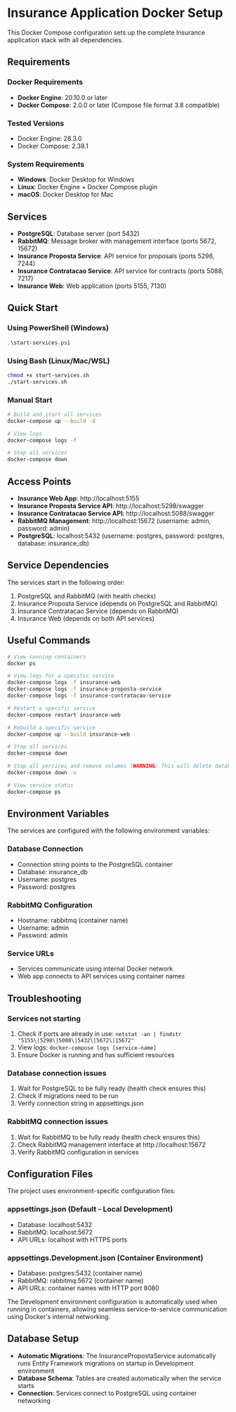 # Insurance Application Docker Setup

This Docker Compose configuration sets up the complete Insurance application stack with all dependencies.

## Requirements

### Docker Requirements
- **Docker Engine**: 20.10.0 or later
- **Docker Compose**: 2.0.0 or later (Compose file format 3.8 compatible)

### Tested Versions
- Docker Engine: 28.3.0
- Docker Compose: 2.38.1

### System Requirements
- **Windows**: Docker Desktop for Windows
- **Linux**: Docker Engine + Docker Compose plugin
- **macOS**: Docker Desktop for Mac

## Services

- **PostgreSQL**: Database server (port 5432)
- **RabbitMQ**: Message broker with management interface (ports 5672, 15672)
- **Insurance Proposta Service**: API service for proposals (ports 5298, 7244)
- **Insurance Contratacao Service**: API service for contracts (ports 5088, 7217)
- **Insurance Web**: Web application (ports 5155, 7130)

## Quick Start

### Using PowerShell (Windows)
```powershell
.\start-services.ps1
```

### Using Bash (Linux/Mac/WSL)
```bash
chmod +x start-services.sh
./start-services.sh
```

### Manual Start
```bash
# Build and start all services
docker-compose up --build -d

# View logs
docker-compose logs -f

# Stop all services
docker-compose down
```

## Access Points

- **Insurance Web App**: http://localhost:5155
- **Insurance Proposta Service API**: http://localhost:5298/swagger
- **Insurance Contratacao Service API**: http://localhost:5088/swagger
- **RabbitMQ Management**: http://localhost:15672 (username: admin, password: admin)
- **PostgreSQL**: localhost:5432 (username: postgres, password: postgres, database: insurance_db)

## Service Dependencies

The services start in the following order:
1. PostgreSQL and RabbitMQ (with health checks)
2. Insurance Proposta Service (depends on PostgreSQL and RabbitMQ)
3. Insurance Contratacao Service (depends on RabbitMQ)
4. Insurance Web (depends on both API services)

## Useful Commands

```bash
# View running containers
docker ps

# View logs for a specific service
docker-compose logs -f insurance-web
docker-compose logs -f insurance-proposta-service
docker-compose logs -f insurance-contratacao-service

# Restart a specific service
docker-compose restart insurance-web

# Rebuild a specific service
docker-compose up --build insurance-web

# Stop all services
docker-compose down

# Stop all services and remove volumes (WARNING: This will delete database data)
docker-compose down -v

# View service status
docker-compose ps
```

## Environment Variables

The services are configured with the following environment variables:

### Database Connection
- Connection string points to the PostgreSQL container
- Database: insurance_db
- Username: postgres
- Password: postgres

### RabbitMQ Configuration
- Hostname: rabbitmq (container name)
- Username: admin
- Password: admin

### Service URLs
- Services communicate using internal Docker network
- Web app connects to API services using container names

## Troubleshooting

### Services not starting
1. Check if ports are already in use: `netstat -an | findstr "5155\|5298\|5088\|5432\|5672\|15672"`
2. View logs: `docker-compose logs [service-name]`
3. Ensure Docker is running and has sufficient resources

### Database connection issues
1. Wait for PostgreSQL to be fully ready (health check ensures this)
2. Check if migrations need to be run
3. Verify connection string in appsettings.json

### RabbitMQ connection issues
1. Wait for RabbitMQ to be fully ready (health check ensures this)
2. Check RabbitMQ management interface at http://localhost:15672
3. Verify RabbitMQ configuration in services

## Configuration Files

The project uses environment-specific configuration files:

### appsettings.json (Default - Local Development)
- Database: localhost:5432
- RabbitMQ: localhost:5672
- API URLs: localhost with HTTPS ports

### appsettings.Development.json (Container Environment)
- Database: postgres:5432 (container name)
- RabbitMQ: rabbitmq:5672 (container name)  
- API URLs: container names with HTTP port 8080

The Development environment configuration is automatically used when running in containers, allowing seamless service-to-service communication using Docker's internal networking.

## Database Setup

- **Automatic Migrations**: The InsurancePropostaService automatically runs Entity Framework migrations on startup in Development environment
- **Database Schema**: Tables are created automatically when the service starts
- **Connection**: Services connect to PostgreSQL using container networking
